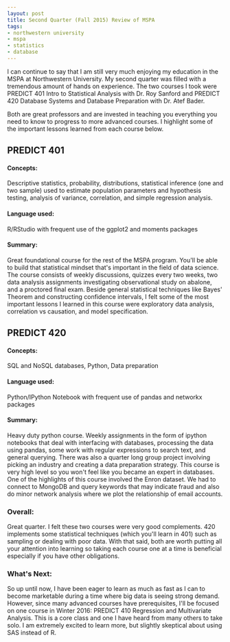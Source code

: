 ```yaml
---
layout: post
title: Second Quarter (Fall 2015) Review of MSPA
tags:
- northwestern university
- mspa
- statistics
- database
---
```


I can continue to say that I am still very much enjoying my education in the MSPA at Northwestern University. My second quarter was filled with a tremendous amount of hands on experience. The two courses I took were PREDICT 401 Intro to Statistical Analysis with Dr. Roy Sanford and PREDICT 420 Database Systems and Database Preparation with Dr. Atef Bader. <!--more-->

Both are great professors and are invested in teaching you everything you need to know to progress to more advanced courses. I highlight some of the important lessons learned from each course below.

<h2>PREDICT 401</h2>

<h4>Concepts:</h4> 
Descriptive statistics, probability, distributions, statistical inference (one and two sample) used to estimate population parameters and hypothesis testing, analysis of variance, correlation, and simple regression analysis.

<h4>Language used:</h4>
R/RStudio with frequent use of the ggplot2 and moments packages

<h4>Summary:</h4> 
Great foundational course for the rest of the MSPA program. You'll be able to build that statistical mindset that's important in the field of data science. The course consists of weekly discussions, quizzes every two weeks, two data analysis assignments investigating observational study on abalone, and a proctored final exam. Beside general statistical techniques like Bayes' Theorem and constructing confidence intervals, I felt some of the most important lessons I learned in this course were exploratory data analysis, correlation vs causation, and model specification.

<h2>PREDICT 420</h2>

<h4>Concepts:</h4>
SQL and NoSQL databases, Python, Data preparation

<h4>Language used:</h4>
Python/IPython Notebook with frequent use of pandas and networkx packages

<h4>Summary:</h4>
Heavy duty python course. Weekly assignments in the form of ipython notebooks that deal with interfacing with databases, processing the data using pandas, some work with regular expressions to search text, and general querying. There was also a quarter long group project involving picking an industry and creating a data preparation strategy. This course is very high level so you won't feel like you became an expert in databases. One of the highlights of this course involved the Enron dataset. We had to connect to MongoDB and query keywords that may indicate fraud and also do minor network analysis where we plot the relationship of email accounts.

<h3>Overall:</h3>
Great quarter. I felt these two courses were very good complements. 420 implements some statistical techniques (which you'll learn in 401) such as sampling or dealing with poor data. With that said, both are worth putting all your attention into learning so taking each course one at a time is beneficial especially if you have other obligations. 

<h3>What's Next:</h3>
So up until now, I have been eager to learn as much as fast as I can to become marketable during a time where big data is seeing strong demand. However, since many advanced courses have prerequisites, I'll be focused on one course in Winter 2016: PREDICT 410 Regression and Multivariate Analysis. This is a core class and one I have heard from many others to take solo. I am extremely excited to learn more, but slightly skeptical about using SAS instead of R. 